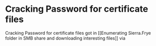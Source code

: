 # Cracking Password for certificate files
 Cracking Password for certificate files got in [[Enumerating Sierra.Frye folder in SMB share and downloading interesting files]]  via 
 